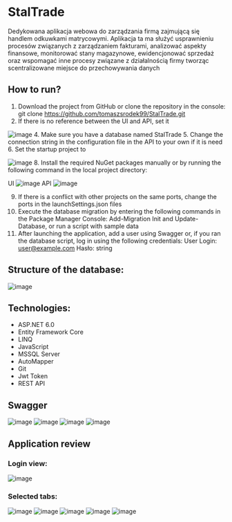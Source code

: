 # StalTrade
Dedykowana aplikacja webowa do zarządzania firmą zajmującą się handlem odkuwkami matrycowymi.
Aplikacja ta ma służyć usprawnieniu procesów związanych z zarządzaniem fakturami, analizować aspekty finansowe, monitorować stany magazynowe, 
ewidencjonować sprzedaż oraz wspomagać inne procesy związane z działalnością firmy tworząc scentralizowane miejsce do przechowywania danych

## How to run?
1. Download the project from GitHub or clone the repository in the console: git clone https://github.com/tomaszsrodek99/StalTrade.git
2. If there is no reference between the UI and API, set it
   
![image](https://github.com/tomaszsrodek99/StalTrade/assets/98595791/bf6fd12d-cd69-491d-ae02-a35a0f219c6b)
4. Make sure you have a database named StalTrade
5. Change the connection string in the configuration file in the API to your own if it is need
6. Set the startup project to <Multiple startup projects>

![image](https://github.com/tomaszsrodek99/StalTrade/assets/98595791/aec9d592-7519-40e0-bd1e-150342bae2e6)
8. Install the required NuGet packages manually or by running the following command in the local project directory:
   
UI ![image](https://github.com/tomaszsrodek99/StalTrade/assets/98595791/de07234e-d291-4200-bb43-c766c2d71f24)
API ![image](https://github.com/tomaszsrodek99/StalTrade/assets/98595791/512d0157-5946-4e1a-ba1a-1b113e61bcf1)

9. If there is a conflict with other projects on the same ports, change the ports in the launchSettings.json files
10. Execute the database migration by entering the following commands in the Package Manager Console: Add-Migration Init and Update-Database, or run a script with sample data
11. After launching the application, add a user using Swagger or, if you ran the database script, log in using the following credentials:
User
Login: user@example.com
Hasło: string

## Structure of the database:
![image](https://github.com/tomaszsrodek99/StalTrade/assets/98595791/45d99048-b027-4a1a-8a9f-970fa1d9a1c2)

## Technologies:
- ASP.NET 6.0
- Entity Framework Core
- LINQ
- JavaScript
- MSSQL Server
- AutoMapper
- Git
- Jwt Token
- REST API

## Swagger
![image](https://github.com/tomaszsrodek99/StalTrade/assets/98595791/d638b454-152f-418e-a026-a5032cce843e)
![image](https://github.com/tomaszsrodek99/StalTrade/assets/98595791/ab2351dd-cca4-4ddf-8736-d3365701651d)
![image](https://github.com/tomaszsrodek99/StalTrade/assets/98595791/81a095c5-b612-4b0b-948c-2cc00b3abf7f)
![image](https://github.com/tomaszsrodek99/StalTrade/assets/98595791/7b418a4f-2df0-46ce-9652-d9e051e0484d)

## Application review
### Login view:
![image](https://github.com/tomaszsrodek99/StalTrade/assets/98595791/5ad55729-fd3c-4e36-8260-aec8a0c534aa)
### Selected tabs:
![image](https://github.com/tomaszsrodek99/StalTrade/assets/98595791/ccf17f14-f442-4b61-bd0c-5f0443409a2d)
![image](https://github.com/tomaszsrodek99/StalTrade/assets/98595791/65af994b-fbea-4345-ac7c-9325165cb205)
![image](https://github.com/tomaszsrodek99/StalTrade/assets/98595791/4917b59c-12da-432c-82c6-a0f6eb38f3c4)
![image](https://github.com/tomaszsrodek99/StalTrade/assets/98595791/65d233a6-69ee-4423-b72b-0f916679c857)
![image](https://github.com/tomaszsrodek99/StalTrade/assets/98595791/c61615d8-7963-47de-9e42-5f8805fb30bf)





